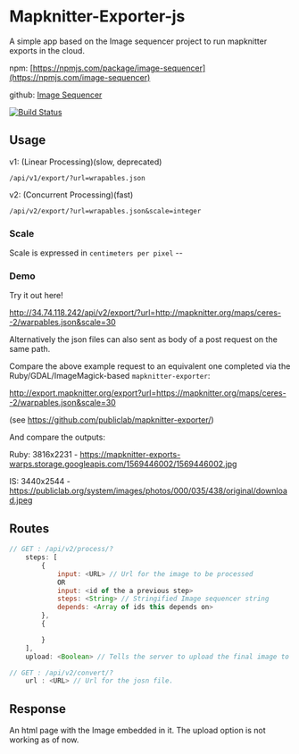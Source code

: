 # Mapknitter-Exporter-js
A simple app based on the Image sequencer project to run mapknitter exports in the cloud.

npm: [https://npmjs.com/package/image-sequencer](https://npmjs.com/image-sequencer)

github: [Image Sequencer](https://github.com/publiclab/image-sequencer)

[![Build Status](https://travis-ci.org/publiclab/image-sequencer-app.svg?branch=main)](https://travis-ci.org/publiclab/image-sequencer-app)

## Usage

v1: (Linear Processing)(slow, deprecated)

`/api/v1/export/?url=wrapables.json`

v2: (Concurrent Processing)(fast)

`/api/v2/export/?url=wrapables.json&scale=integer`

### Scale

Scale is expressed in `centimeters per pixel` -- 

### Demo

Try it out here!

http://34.74.118.242/api/v2/export/?url=http://mapknitter.org/maps/ceres--2/warpables.json&scale=30

Alternatively the json files can also sent as body of a post request on the same path.

Compare the above example request to an equivalent one completed via the Ruby/GDAL/ImageMagick-based `mapknitter-exporter`: 

http://export.mapknitter.org/export?url=https://mapknitter.org/maps/ceres--2/warpables.json&scale=30

(see https://github.com/publiclab/mapknitter-exporter/)

And compare the outputs:

Ruby: 3816x2231 - https://mapknitter-exports-warps.storage.googleapis.com/1569446002/1569446002.jpg

IS: 3440x2544 - https://publiclab.org/system/images/photos/000/035/438/original/download.jpeg

## Routes
```js
// GET : /api/v2/process/?
    steps: [
        {
            input: <URL> // Url for the image to be processed
            OR
            input: <id of the a previous step>
            steps: <String> // Stringified Image sequencer string
            depends: <Array of ids this depends on>
        },
        {

        }
    ],
    upload: <Boolean> // Tells the server to upload the final image to the cloud

```
```js
// GET : /api/v2/convert/?
    url : <URL> // Url for the josn file.

```

## Response
An html page with the Image embedded in it. The upload option is not working as of now.
